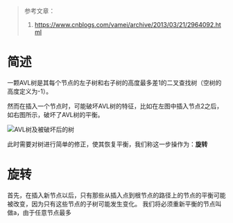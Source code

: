 > 参考文章：
> 1. https://www.cnblogs.com/vamei/archive/2013/03/21/2964092.html
> 


# 简述

一颗AVL树是其每个节点的左子树和右子树的高度最多差1的二叉查找树（空树的高度定义为-1）。

然而在插入一个节点时，可能破坏AVL树的特征，比如在左图中插入节点2之后，如右图所示，破坏了AVL树的平衡。

![AVL树及被破坏后的树](https://gitee.com/WarMj/image-cdn/raw/master/img/20200616171903.png)

此时需要对树进行简单的修正，使其恢复平衡，我们称这一步操作为：**旋转**

# 旋转

首先，在插入新节点以后，只有那些从插入点到根节点的路径上的节点的平衡可能被改变，因为只有这些节点的子树可能发生变化。
我们将必须重新平衡的节点叫做a，由于任意节点最多